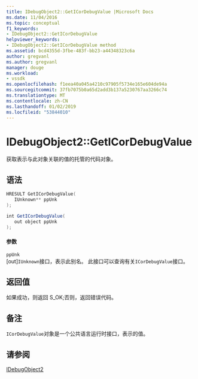 ```yaml
---
title: IDebugObject2::GetICorDebugValue |Microsoft Docs
ms.date: 11/04/2016
ms.topic: conceptual
f1_keywords:
- IDebugObject2::GetICorDebugValue
helpviewer_keywords:
- IDebugObject2::GetICorDebugValue method
ms.assetid: bcd4355d-3fbe-483f-bb23-a44348323c6a
author: gregvanl
ms.author: gregvanl
manager: douge
ms.workload:
- vssdk
ms.openlocfilehash: f1eea40a045a4210c97905f5734e165e604de94a
ms.sourcegitcommit: 37fb7075b0a65d2add3b137a5230767aa3266c74
ms.translationtype: MT
ms.contentlocale: zh-CN
ms.lasthandoff: 01/02/2019
ms.locfileid: "53844010"
---
```

# <a name="idebugobject2geticordebugvalue"></a>IDebugObject2::GetICorDebugValue
获取表示与此对象关联的值的托管的代码对象。  
  
## <a name="syntax"></a>语法  
  
```cpp  
HRESULT GetICorDebugValue(  
   IUnknown** ppUnk  
);  
```  
  
```csharp  
int GetICorDebugValue(  
   out object ppUnk  
);  
```  
  
#### <a name="parameters"></a>参数  
 `ppUnk`  
 [out]`IUnknown`接口，表示此别名。 此接口可以查询有关`ICorDebugValue`接口。  
  
## <a name="return-value"></a>返回值  
 如果成功，则返回 S_OK;否则，返回错误代码。  
  
## <a name="remarks"></a>备注  
 `ICorDebugValue`对象是一个公共语言运行时接口，表示的值。  
  
## <a name="see-also"></a>请参阅  
 [IDebugObject2](../../../extensibility/debugger/reference/idebugobject2.md)